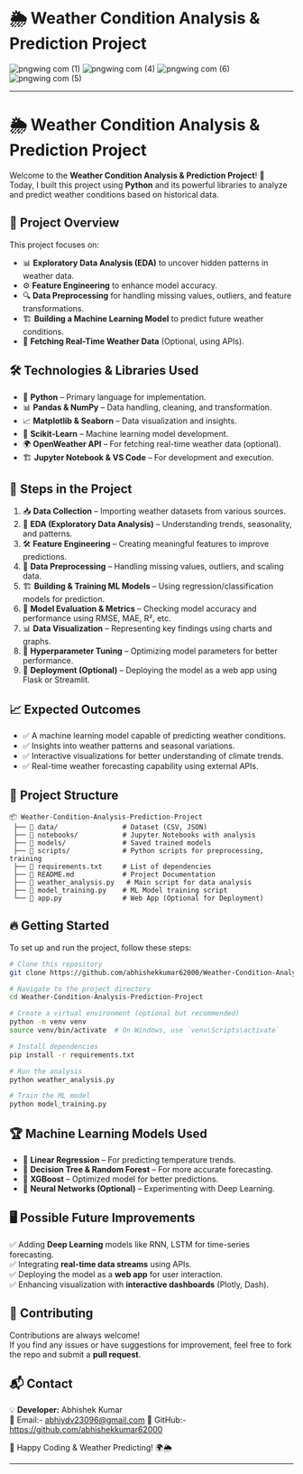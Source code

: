 #  🌦 Weather Condition Analysis & Prediction Project  
![pngwing com (1)](https://github.com/user-attachments/assets/1ddffe00-93eb-465a-bf09-06e35529373a)
![pngwing com (4)](https://github.com/user-attachments/assets/00740703-1409-480b-b206-50bab8821dbd)
![pngwing com (6)](https://github.com/user-attachments/assets/960a7bcc-6d59-4342-b3b3-55a02f0a0fa0)
![pngwing com (5)](https://github.com/user-attachments/assets/bd3a7c64-65b7-45c2-aa91-9534ed9b58fc)

---

# 🌦 Weather Condition Analysis & Prediction Project  

Welcome to the **Weather Condition Analysis & Prediction Project**! 🚀  
Today, I built this project using **Python** and its powerful libraries to analyze and predict weather conditions based on historical data.  

## 📌 Project Overview  
This project focuses on:  
- 📊 **Exploratory Data Analysis (EDA)** to uncover hidden patterns in weather data.  
- ⚙️ **Feature Engineering** to enhance model accuracy.  
- 🔍 **Data Preprocessing** for handling missing values, outliers, and feature transformations.  
- 🏗 **Building a Machine Learning Model** to predict future weather conditions.  
- 📡 **Fetching Real-Time Weather Data** (Optional, using APIs).  

## 🛠 Technologies & Libraries Used  
- 🐍 **Python** – Primary language for implementation.  
- 📊 **Pandas & NumPy** – Data handling, cleaning, and transformation.  
- 📈 **Matplotlib & Seaborn** – Data visualization and insights.  
- 🔧 **Scikit-Learn** – Machine learning model development.  
- 🌍 **OpenWeather API** – For fetching real-time weather data (optional).  
- 🏗 **Jupyter Notebook & VS Code** – For development and execution.  

## 🚀 Steps in the Project  
1. 📥 **Data Collection** – Importing weather datasets from various sources.  
2. 🧐 **EDA (Exploratory Data Analysis)** – Understanding trends, seasonality, and patterns.  
3. 🛠 **Feature Engineering** – Creating meaningful features to improve predictions.  
4. 🧹 **Data Preprocessing** – Handling missing values, outliers, and scaling data.  
5. 🏗 **Building & Training ML Models** – Using regression/classification models for prediction.  
6. 🎯 **Model Evaluation & Metrics** – Checking model accuracy and performance using RMSE, MAE, R², etc.  
7. 📊 **Data Visualization** – Representing key findings using charts and graphs.  
8. 🎯 **Hyperparameter Tuning** – Optimizing model parameters for better performance.  
9. 🔗 **Deployment (Optional)** – Deploying the model as a web app using Flask or Streamlit.  

## 📈 Expected Outcomes  
- ✅ A machine learning model capable of predicting weather conditions.  
- ✅ Insights into weather patterns and seasonal variations.  
- ✅ Interactive visualizations for better understanding of climate trends.  
- ✅ Real-time weather forecasting capability using external APIs.  

## 📂 Project Structure  
```
📦 Weather-Condition-Analysis-Prediction-Project  
 ├── 📁 data/                # Dataset (CSV, JSON)  
 ├── 📁 notebooks/           # Jupyter Notebooks with analysis  
 ├── 📁 models/              # Saved trained models  
 ├── 📁 scripts/             # Python scripts for preprocessing, training  
 ├── 📄 requirements.txt     # List of dependencies  
 ├── 📄 README.md            # Project Documentation  
 ├── 📄 weather_analysis.py   # Main script for data analysis  
 ├── 📄 model_training.py    # ML Model training script  
 └── 📄 app.py               # Web App (Optional for Deployment)  
```  

## 🔥 Getting Started  
To set up and run the project, follow these steps:  
```bash
# Clone this repository  
git clone https://github.com/abhishekkumar62000/Weather-Condition-Analysis-Prediction-Project.git  

# Navigate to the project directory  
cd Weather-Condition-Analysis-Prediction-Project  

# Create a virtual environment (optional but recommended)  
python -m venv venv  
source venv/bin/activate  # On Windows, use `venv\Scripts\activate`

# Install dependencies  
pip install -r requirements.txt  

# Run the analysis  
python weather_analysis.py  

# Train the ML model  
python model_training.py  
```  

## 🏆 Machine Learning Models Used  
- 🔹 **Linear Regression** – For predicting temperature trends.  
- 🔹 **Decision Tree & Random Forest** – For more accurate forecasting.  
- 🔹 **XGBoost** – Optimized model for better predictions.  
- 🔹 **Neural Networks (Optional)** – Experimenting with Deep Learning.  

## 🖥 Possible Future Improvements  
✅ Adding **Deep Learning** models like RNN, LSTM for time-series forecasting.  
✅ Integrating **real-time data streams** using APIs.  
✅ Deploying the model as a **web app** for user interaction.  
✅ Enhancing visualization with **interactive dashboards** (Plotly, Dash).  

## 🤝 Contributing  
Contributions are always welcome!  
If you find any issues or have suggestions for improvement, feel free to fork the repo and submit a **pull request**.  

## 📬 Contact  
💡 **Developer:** Abhishek Kumar  
📧 Email:-   abhiydv23096@gmail.com
🔗 GitHub:-  https://github.com/abhishekkumar62000 

🚀 Happy Coding & Weather Predicting! 🌍🌦  

---

